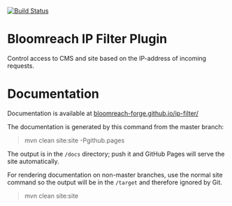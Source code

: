 [![Build Status](https://travis-ci.org/bloomreach-forge/ip-filter.svg?branch=develop)](https://travis-ci.org/bloomreach-forge/ip-filter)

# Bloomreach IP Filter Plugin

Control access to CMS and site based on the IP-address of incoming requests.

# Documentation 

Documentation is available at [bloomreach-forge.github.io/ip-filter/](https://bloomreach-forge.github.io/ip-filter/)

The documentation is generated by this command from the master branch:

 > mvn clean site:site -Pgithub.pages 
 
The output is in the ```/docs``` directory; push it and GitHub Pages will serve the site automatically. 

For rendering documentation on non-master branches, use the normal site command so the output will be in the ```/target``` 
and therefore ignored by Git.

 > mvn clean site:site
